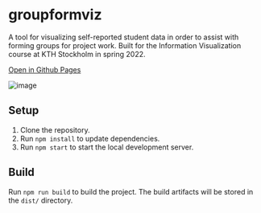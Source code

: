 # groupformviz

A tool for visualizing self-reported student data in order to
assist with forming groups for project work.
Built for the Information Visualization course at KTH Stockholm in spring 2022.

[Open in Github Pages](https://bone008.github.io/groupformviz/)

![image](https://user-images.githubusercontent.com/830913/151078178-72c6f70f-1db6-43f0-bf2b-0ec75f2cf10b.png)


## Setup

1. Clone the repository.
2. Run `npm install` to update dependencies.
3. Run `npm start` to start the local development server.

## Build

Run `npm run build` to build the project.
The build artifacts will be stored in the `dist/` directory.
